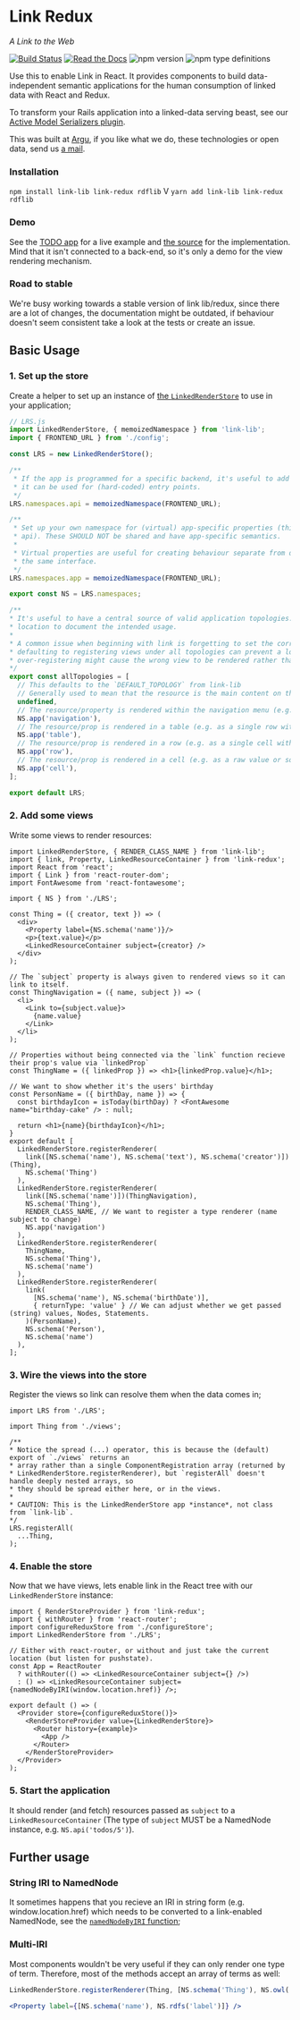 # Link Redux
*A Link to the Web*

[![Build Status](https://travis-ci.org/fletcher91/link-redux.svg?branch=master)](https://travis-ci.org/fletcher91/link-redux)
[![Read the Docs](https://img.shields.io/readthedocs/pip.svg)](https://fletcher91.github.io/link-redux/)
![npm version](https://img.shields.io/npm/v/link-lib.svg)
![npm type definitions](https://img.shields.io/npm/types/link-redux.svg)

Use this to enable Link in React. It provides components to build data-independent
semantic applications for the human consumption of linked data with React and Redux.

To transform your Rails application into a linked-data serving beast, see our 
[Active Model Serializers plugin](https://github.com/argu-co/rdf-serializers).

This was built at [Argu](https://argu.co), if you like what we do, these technologies
or open data, send us [a mail](mailto:info@argu.co).

### Installation
`npm install link-lib link-redux rdflib` V `yarn add link-lib link-redux rdflib`

### Demo
See the [TODO app](https://fletcher91.github.io/link-redux-todo/#/) for a live example and
[the source](https://github.com/fletcher91/link-redux-todo) for the implementation. Mind that it
isn't connected to a back-end, so it's only a demo for the view rendering mechanism.

### Road to stable
We're busy working towards a stable version of link lib/redux, since there are a lot of changes, the
documentation might be outdated, if behaviour doesn't seem consistent take a look at the tests or
create an issue.

## Basic Usage

### 1. Set up the store
Create a helper to set up an instance of [the `LinkedRenderStore`](https://fletcher91.github.io/link-lib/classes/linkedrenderstore.html)
to use in your application;
```javascript
// LRS.js
import LinkedRenderStore, { memoizedNamespace } from 'link-lib';
import { FRONTEND_URL } from './config';

const LRS = new LinkedRenderStore();

/**
 * If the app is programmed for a specific backend, it's useful to add it to the namespaces so that
 * it can be used for (hard-coded) entry points.
 */
LRS.namespaces.api = memoizedNamespace(FRONTEND_URL);

/**
 * Set up your own namespace for (virtual) app-specific properties (this might be the same as the
 * api). These SHOULD NOT be shared and have app-specific semantics.
 * 
 * Virtual properties are useful for creating behaviour separate from data-source, while still using
 * the same interface.
 */
LRS.namespaces.app = memoizedNamespace(FRONTEND_URL);

export const NS = LRS.namespaces;

/**
* It's useful to have a central source of valid application topologies. This also provides a 
* location to document the intended usage.
*
* A common issue when beginning with link is forgetting to set the correct topology(ies), so 
* defaulting to registering views under all topologies can prevent a lot of headaches. Mind that
* over-registering might cause the wrong view to be rendered rather than none at all.
*/
export const allTopologies = [
  // This defaults to the `DEFAULT_TOPOLOGY` from link-lib
  // Generally used to mean that the resource is the main content on the page.
  undefined,
  // The resource/property is rendered within the navigation menu (e.g. as a `li`)
  NS.app('navigation'),
  // The resource/prop is rendered in a table (e.g. as a single row within the table).
  NS.app('table'),
  // The resource/prop is rendered in a row (e.g. as a single cell within the row).
  NS.app('row'),
  // The resource/prop is rendered in a cell (e.g. as a raw value or some small representation).
  NS.app('cell'),
];

export default LRS;
```

### 2. Add some views
Write some views to render resources:
```JSX harmony
import LinkedRenderStore, { RENDER_CLASS_NAME } from 'link-lib';
import { link, Property, LinkedResourceContainer } from 'link-redux';
import React from 'react';
import { Link } from 'react-router-dom';
import FontAwesome from 'react-fontawesome';

import { NS } from './LRS';

const Thing = ({ creator, text }) => (
  <div>
    <Property label={NS.schema('name')}/>
    <p>{text.value}</p>
    <LinkedResourceContainer subject={creator} />
  </div>
);

// The `subject` property is always given to rendered views so it can link to itself.
const ThingNavigation = ({ name, subject }) => (
  <li>
    <Link to={subject.value}>
      {name.value}
    </Link>
  </li>
);

// Properties without being connected via the `link` function recieve their prop's value via `linkedProp`
const ThingName = ({ linkedProp }) => <h1>{linkedProp.value}</h1>;

// We want to show whether it's the users' birthday
const PersonName = ({ birthDay, name }) => {
  const birthdayIcon = isToday(birthDay) ? <FontAwesome name="birthday-cake" /> : null;
  
  return <h1>{name}{birthdayIcon}</h1>;
}
export default [
  LinkedRenderStore.registerRenderer(
    link([NS.schema('name'), NS.schema('text'), NS.schema('creator')])(Thing),
    NS.schema('Thing')
  ),
  LinkedRenderStore.registerRenderer(
    link([NS.schema('name')])(ThingNavigation),
    NS.schema('Thing'),
    RENDER_CLASS_NAME, // We want to register a type renderer (name subject to change)
    NS.app('navigation')
  ),
  LinkedRenderStore.registerRenderer(
    ThingName,
    NS.schema('Thing'),
    NS.schema('name')
  ),
  LinkedRenderStore.registerRenderer(
    link(
      [NS.schema('name'), NS.schema('birthDate')],
      { returnType: 'value' } // We can adjust whether we get passed (string) values, Nodes, Statements.
    )(PersonName),
    NS.schema('Person'),
    NS.schema('name')
  ),
];
```

### 3. Wire the views into the store
Register the views so link can resolve them when the data comes in;

```JSX harmony
import LRS from './LRS';

import Thing from './views';

/**
* Notice the spread (...) operator, this is because the (default) export of `./views` returns an
* array rather than a single ComponentRegistration array (returned by 
* LinkedRenderStore.registerRenderer), but `registerAll` doesn't handle deeply nested arrays, so
* they should be spread either here, or in the views.
* 
* CAUTION: This is the LinkedRenderStore app *instance*, not class from `link-lib`.
*/
LRS.registerAll(
  ...Thing,
);

```

### 4. Enable the store
Now that we have views, lets enable link in the React tree with our `LinkedRenderStore` instance:

```JSX harmony
import { RenderStoreProvider } from 'link-redux';
import { withRouter } from 'react-router';
import configureReduxStore from './configureStore';
import LinkedRenderStore from './LRS';

// Either with react-router, or without and just take the current location (but listen for pushstate).
const App = ReactRouter
  ? withRouter(() => <LinkedResourceContainer subject={} />)         
  : () => <LinkedResourceContainer subject={namedNodeByIRI(window.location.href)} />;

export default () => (
  <Provider store={configureReduxStore()}>
    <RenderStoreProvider value={LinkedRenderStore}>
      <Router history={example}>
        <App /> 
      </Router>
    </RenderStoreProvider>
  </Provider>
);
```

### 5. Start the application
It should render (and fetch) resources passed as `subject` to a `LinkedResourceContainer` (The
type of `subject` MUST be a NamedNode instance, e.g. `NS.api('todos/5')`).

## Further usage

### String IRI to NamedNode
It sometimes happens that you recieve an IRI in string form (e.g. window.location.href) which needs
to be converted to a link-enabled NamedNode, see the [`namedNodeByIRI` function](https://fletcher91.github.io/link-lib/globals.html#namednodebyiri);

### Multi-IRI
Most components wouldn't be very useful if they can only render one type of term. Therefore, most of the methods accept
an array of terms as well:
```jsx harmony
LinkedRenderStore.registerRenderer(Thing, [NS.schema('Thing'), NS.owl('Thing')]);
```
```jsx harmony
<Property label={[NS.schema('name'), NS.rdfs('label')]} />
```

